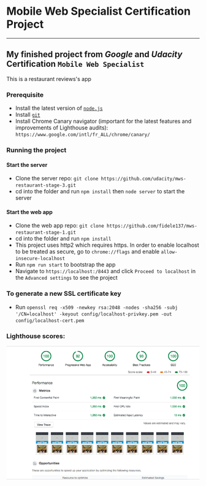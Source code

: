 # Mobile Web Specialist Certification Project

---

## My finished project from _Google_ and _Udacity_ Certification `Mobile Web Specialist`

This is a restaurant reviews's app

### Prerequisite

- Install the latest version of [`node.js`](https://nodejs.org/)
- Install [`git`](https://git-scm.com/)
- Install Chrome Canary navigator (important for the latest features and improvements of Lighthouse audits): `https://www.google.com/intl/fr_ALL/chrome/canary/`

### Running the project

#### Start the server

- Clone the server repo: `git clone https://github.com/udacity/mws-restaurant-stage-3.git`
- cd into the folder and run `npm install` then `node server` to start the server

#### Start the web app

- Clone the web app repo: `git clone https://github.com/fidele137/mws-restaurant-stage-1.git`
- cd into the folder and run `npm install`
- This project uses http2 which requires https. In order to enable localhost to be treated as secure, go to `chrome://flags` and enable `allow-insecure-localhost`
- Run `npm run start` to bootstrap the app
- Navigate to `https://localhost:/8443` and click `Proceed to localhost` in the `Advanced settings` to see the project

### To generate a new SSL certificate key

- Run `openssl req -x509 -newkey rsa:2048 -nodes -sha256 -subj '/CN=localhost' -keyout config/localhost-privkey.pem -out config/localhost-cert.pem`

### Lighthouse scores:

![Lighthouse audit screenshot](lighthouse_audit.png)
